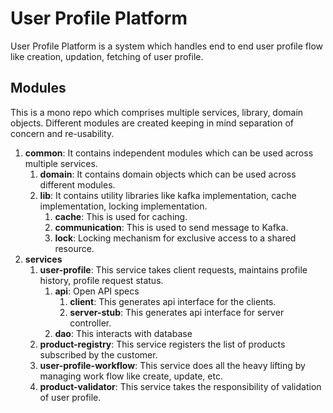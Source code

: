 # User Profile Platform

User Profile Platform is a system which handles end to end user profile flow like creation, updation, 
fetching of user profile.

## Modules
This is a mono repo which comprises multiple services, library, domain objects. 
Different modules are created keeping in mind separation of concern and re-usability.

1. **common**: It contains independent modules which can be used across multiple services.
   1. **domain**: It contains domain objects which can be used across different modules.
   2. **lib**: It contains utility libraries like kafka implementation, cache implementation, locking implementation.
      1. **cache**: This is used for caching.
      2. **communication**: This is used to send message to Kafka.
      3. **lock**: Locking mechanism for exclusive access to a shared resource.
3. **services**
    1. **user-profile**: This service takes client requests, maintains profile history, profile request status.
        1. **api**: Open API specs
            1. **client**: This generates api interface for the clients.
            2. **server-stub**: This generates api interface for server controller.
        2. **dao**: This interacts with database
    2. **product-registry**: This service registers the list of products subscribed by the customer.
    3. **user-profile-workflow**: This service does all the heavy lifting by managing work flow like create, update, etc.
    4. **product-validator**: This service takes the responsibility of validation of user profile.


